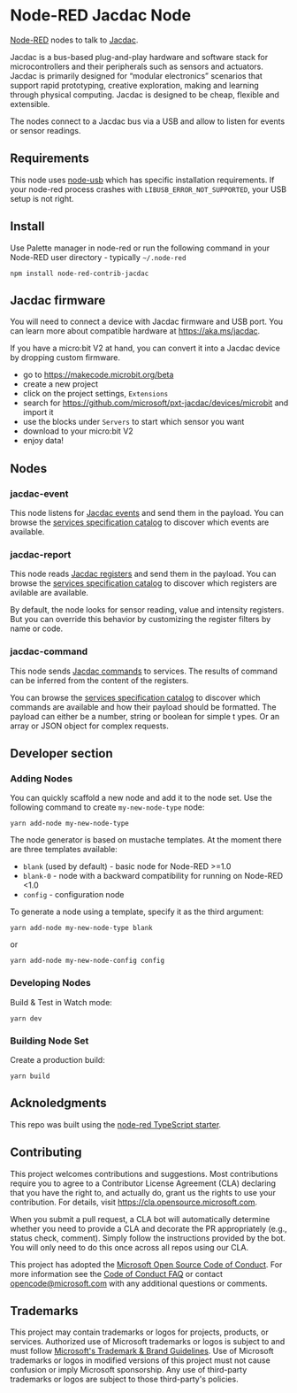 # Node-RED Jacdac Node

[Node-RED](https://nodered.org) nodes to talk to [Jacdac](https://aka.ms/jacdac).

Jacdac is a bus-based plug-and-play hardware and software stack for microcontrollers and their peripherals such as sensors and actuators. Jacdac is primarily designed for “modular electronics” scenarios that support rapid prototyping, creative exploration, making and learning through physical computing. Jacdac is designed to be cheap, flexible and extensible.

The nodes connect to a Jacdac bus via a USB and allow to listen for events or sensor readings.

## Requirements

This node uses [node-usb](https://github.com/tessel/node-usb) which has specific installation requirements. If your node-red process crashes with 
``LIBUSB_ERROR_NOT_SUPPORTED``, your USB setup is not right.

## Install

Use Palette manager in node-red or run the following command in your Node-RED user directory - typically ``~/.node-red``

    npm install node-red-contrib-jacdac

## Jacdac firmware

You will need to connect a device with Jacdac firmware and USB port. 
You can learn more about compatible hardware at https://aka.ms/jacdac.

If you have a micro:bit V2 at hand, you can convert it into a Jacdac device by dropping
custom firmware.

* go to https://makecode.microbit.org/beta
* create a new project
* click on the project settings, ``Extensions``
* search for https://github.com/microsoft/pxt-jacdac/devices/microbit and import it
* use the blocks under ``Servers`` to start which sensor you want
* download to your micro:bit V2
* enjoy data!

## Nodes

### jacdac-event

This node listens for [Jacdac events](https://microsoft.github.io/jacdac-docs/reference/protocol#events) and send them in the payload. 
You can browse the [services specification catalog](https://microsoft.github.io/jacdac-docs/services/) to discover which events are available.

### jacdac-report

This node reads [Jacdac registers](https://microsoft.github.io/jacdac-docs/reference/protocol#registers) and send them in the payload. 
You can browse the [services specification catalog](https://microsoft.github.io/jacdac-docs/services/) to discover which registers are avilable are available.

By default, the node looks for sensor reading, value and intensity registers. 
But you can override this behavior by customizing the register filters by name or code.

### jacdac-command

This node sends [Jacdac commands](https://microsoft.github.io/jacdac-docs/reference/protocol/#commands)
to services. The results of command can be inferred from the content of the registers.

You can browse the [services specification catalog](https://microsoft.github.io/jacdac-docs/services/) to discover which commands are available and how their payload should be formatted. The payload can either be a number, string or boolean for simple t
ypes. Or an array or JSON object for complex requests.
## Developer section
### Adding Nodes

You can quickly scaffold a new node and add it to the node set. Use the following command to create `my-new-node-type` node:

```
yarn add-node my-new-node-type
```

The node generator is based on mustache templates. At the moment there are three templates available:

- `blank` (used by default) - basic node for Node-RED >=1.0
- `blank-0` - node with a backward compatibility for running on Node-RED <1.0
- `config` - configuration node

To generate a node using a template, specify it as the third argument:

```
yarn add-node my-new-node-type blank
```

or

```
yarn add-node my-new-node-config config
```

### Developing Nodes

Build & Test in Watch mode:

```
yarn dev
```

### Building Node Set

Create a production build:

```
yarn build
```

## Acknoledgments

This repo was built using the [node-red TypeScript starter](https://github.com/alexk111/node-red-node-typescript-starter).

## Contributing

This project welcomes contributions and suggestions.  Most contributions require you to agree to a
Contributor License Agreement (CLA) declaring that you have the right to, and actually do, grant us
the rights to use your contribution. For details, visit https://cla.opensource.microsoft.com.

When you submit a pull request, a CLA bot will automatically determine whether you need to provide
a CLA and decorate the PR appropriately (e.g., status check, comment). Simply follow the instructions
provided by the bot. You will only need to do this once across all repos using our CLA.

This project has adopted the [Microsoft Open Source Code of Conduct](https://opensource.microsoft.com/codeofconduct/).
For more information see the [Code of Conduct FAQ](https://opensource.microsoft.com/codeofconduct/faq/) or
contact [opencode@microsoft.com](mailto:opencode@microsoft.com) with any additional questions or comments.

## Trademarks

This project may contain trademarks or logos for projects, products, or services. Authorized use of Microsoft 
trademarks or logos is subject to and must follow 
[Microsoft's Trademark & Brand Guidelines](https://www.microsoft.com/en-us/legal/intellectualproperty/trademarks/usage/general).
Use of Microsoft trademarks or logos in modified versions of this project must not cause confusion or imply Microsoft sponsorship.
Any use of third-party trademarks or logos are subject to those third-party's policies.
